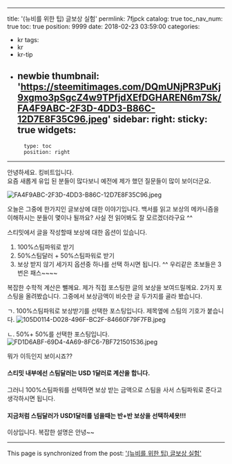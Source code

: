
---
title: '(뉴비를 위한 팁) 글보상 실험'
permlink: 7fjpck
catalog: true
toc_nav_num: true
toc: true
position: 9999
date: 2018-02-23 03:59:00
categories:
- kr
tags:
- kr
- kr-tip
- newbie
thumbnail: 'https://steemitimages.com/DQmUNjPR3PuKj9xgmo3pSgcZ4w9TPfjdXEfDGHAREN6m7Sk/FA4F9ABC-2F3D-4DD3-B86C-12D7E8F35C96.jpeg'
sidebar:
    right:
        sticky: true
widgets:
    -
        type: toc
        position: right
---


안녕하세요. 킹비트입니다.  
요즘 새롭게 유입 된 분들이 많다보니 
예전에 제가 했던 질문들이 많이 보이더군요. 

![FA4F9ABC-2F3D-4DD3-B86C-12D7E8F35C96.jpeg](https://steemitimages.com/DQmUNjPR3PuKj9xgmo3pSgcZ4w9TPfjdXEfDGHAREN6m7Sk/FA4F9ABC-2F3D-4DD3-B86C-12D7E8F35C96.jpeg)

오늘은 그중에 한가지인 글보상에 대한 이야기입니다. 
백서를 읽고 보상의 메카니즘을 이해하시는 분들이 몇이나 될까요? 사실 전 읽어봐도 잘 모르겠더라구요 ^^

스티밋에서 글을 작성할때 보상에 대한 옵션이 있습니다. 
1. 100%스팀파워로 받기
2. 50%스팀달러 + 50%스팀파워로 받기
3. 보상 받지 않기 
세가지 옵션중 하나를 선택 하시면 됩니다. ^^ 
우리같은 초보들은 3번은 패스~~~~ 

복잡한 수학적 계산은 뺄께요. 제가 직접 포스팅한 글의 보상을 보여드릴께요. 
2가지 포스팅을 올려봤습니다.  그중에서 보상금액이 비슷한 글 두가지를 골라 봤습니다. 

ㄱ. 100%스팀파워로 보상받기를 선택한 포스팅입니다.  제목옆에 스팀의 기호가 붙습니다. 
![105D0114-D028-496F-BC2F-84660F79F7FB.jpeg](https://steemitimages.com/DQmPhmF4LCp9gBeoPCysAJGb47P4pzJnoHF87iCFm5NqB5Z/105D0114-D028-496F-BC2F-84660F79F7FB.jpeg)

ㄴ. 50%+ 50%를 선택한 포스팅입니다. 
![FD1D6ABF-69D4-4A69-8FC6-7BF721501536.jpeg](https://steemitimages.com/DQmerRbST6oFniKcmFpRETd9Dr7mWmKmtvcRT3g9ymJ4oJz/FD1D6ABF-69D4-4A69-8FC6-7BF721501536.jpeg)

뭐가 이득인지 보이시죠??

#### 스티밋 내부에선 스팀달러는 USD 1달러로 계산을 합니다.  

그러니 100%스팀파워를 선택하면 보상 받는 금액으로 스팀을 사서 스팀파워로 준다고 생각하시면 됩니다. 

#### 지금처럼 스팀달러가 USD1달러를 넘을때는 반+반 보상을 선택하세욧!!!

이상입니다.  복잡한 설명은 안녕~~

- - -

This page is synchronized from the post: ['(뉴비를 위한 팁) 글보상 실험'](https://steemit.com/@kingbit/7fjpck)
